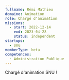 ```yaml
---
fullname: Rémi Mathieu
domaine: Animation
role: Chargé d'animation
missions:
  - start: 2022-12-14
    end: 2023-04-28
    status: independent
startups:
  - snu
memberType: beta
competences:
  - Administration Publique
---
```

Chargé d'animation SNU !